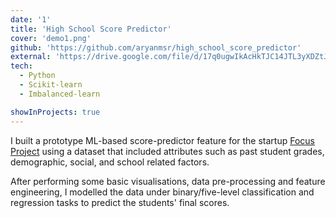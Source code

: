```yaml
---
date: '1'
title: 'High School Score Predictor'
cover: 'demo1.png'
github: 'https://github.com/aryanmsr/high_school_score_predictor'
external: 'https://drive.google.com/file/d/17q0ugwIkAcHkTJC14JTL3yXDZtJKAJcc/view?usp=sharing'
tech:
  - Python
  - Scikit-learn
  - Imbalanced-learn

showInProjects: true
---
```


I built a prototype ML-based score-predictor feature for the startup [Focus Project](http://focusproject.es/) using a dataset that included attributes such as past student grades, demographic, social, and school related factors.

After performing some basic visualisations, data pre-processing and feature engineering, I modelled the data under binary/five-level classification and regression tasks to predict the students' final scores.

